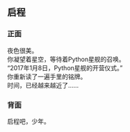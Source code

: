 ## 启程

### 正面
夜色很美。  
你凝望着星空，等待着Python星舰的召唤。  
“2017年1月8日，Python星舰的开营仪式。”  
你重新读了一遍手里的铭牌。  
时间，已经越来越近了……  

### 背面
启程吧，少年。

